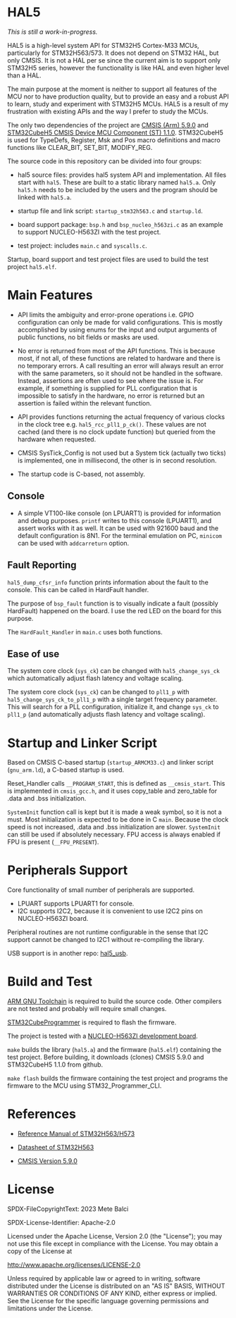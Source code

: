 
# HAL5

*This is still a work-in-progress.*

HAL5 is a high-level system API for STM32H5 Cortex-M33 MCUs, particularly for STM32H563/573. It does not depend on STM32 HAL, but only CMSIS. It is not a HAL per se since the current aim is to support only STM32H5 series, however the functionality is like HAL and even higher level than a HAL.

The main purpose at the moment is neither to support all features of the MCU nor to have production quality, but to provide an easy and a robust API to learn, study and experiment with STM32H5 MCUs. HAL5 is a result of my frustration with existing APIs and the way I prefer to study the MCUs.

The only two dependencies of the project are [CMSIS (Arm) 5.9.0](https://github.com/ARM-software/CMSIS_5) and [STM32CubeH5 CMSIS Device MCU Component (ST) 1.1.0](https://github.com/STMicroelectronics/cmsis_device_h5). STM32CubeH5 is used for TypeDefs, Register, Msk and Pos macro definitions and macro functions like CLEAR_BIT, SET_BIT, MODIFY_REG.

The source code in this repository can be divided into four groups:

- hal5 source files: provides hal5 system API and implementation. All files start with `hal5`. These are built to a static library named `hal5.a`. Only `hal5.h` needs to be included by the users and the program should be linked with `hal5.a`.

- startup file and link script: `startup_stm32h563.c` and `startup.ld`.

- board support package: `bsp.h` and `bsp_nucleo_h563zi.c` as an example to support NUCLEO-H563ZI with the test project.

- test project: includes `main.c` and `syscalls.c`.

Startup, board support and test project files are used to build the test project `hal5.elf`.

# Main Features

- API limits the ambiguity and error-prone operations i.e. GPIO configuration can only be made for valid configurations. This is mostly accomplished by using enums for the input and output arguments of public functions, no bit fields or masks are used.

- No error is returned from most of the API functions. This is because most, if not all, of these functions are related to hardware and there is no temporary errors. A call resulting an error will always result an error with the same parameters, so it should not be handled in the software. Instead, assertions are often used to see where the issue is. For example, if something is supplied for PLL configuration that is impossible to satisfy in the hardware, no error is returned but an assertion is failed within the relevant function.

- API provides functions returning the actual frequency of various clocks in the clock tree e.g. `hal5_rcc_pll1_p_ck()`. These values are not cached (and there is no clock update function) but queried from the hardware when requested.

- CMSIS SysTick_Config is not used but a System tick (actually two ticks) is implemented, one in millisecond, the other is in second resolution.

- The startup code is C-based, not assembly.

## Console

- A simple VT100-like console (on LPUART1) is provided for information and debug purposes. `printf` writes to this console (LPUART1), and assert works with it as well. It can be used with 921600 baud and the default configuration is 8N1. For the terminal emulation on PC, `minicom` can be used with `addcarreturn` option.

## Fault Reporting

`hal5_dump_cfsr_info` function prints information about the fault to the console. This can be called in HardFault handler.

The purpose of `bsp_fault` function is to visually indicate a fault (possibly HardFault) happened on the board. I use the red LED on the board for this purpose.

The `HardFault_Handler` in `main.c` uses both functions. 

## Ease of use 

The system core clock (`sys_ck`) can be changed with `hal5_change_sys_ck` which automatically adjust flash latency and voltage scaling.

The system core clock (`sys_ck`) can be changed to `pll1_p` with `hal5_change_sys_ck_to_pll1_p` with a single target frequency parameter. This will search for a PLL configuration, initialize it, and change `sys_ck` to `pll1_p` (and automatically adjusts flash latency and voltage scaling).

# Startup and Linker Script

Based on CMSIS C-based startup (`startup_ARMCM33.c`) and linker script (`gnu_arm.ld`), a C-based startup is used.

Reset_Handler calls `__PROGRAM_START`, this is defined as `__cmsis_start`. This is implemented in `cmsis_gcc.h`, and it uses copy_table and zero_table for .data and .bss initialization.

`SystemInit` function call is kept but it is made a weak symbol, so it is not a must. Most initialization is expected to be done in C `main`. Because the clock speed is not increased, .data and .bss initialization are slower. `SystemInit` can still be used if absolutely necessary. FPU access is always enabled if FPU is present (`__FPU_PRESENT`).

# Peripherals Support

Core functionality of small number of peripherals are supported.

- LPUART supports LPUART1 for console. 
- I2C supports I2C2, because it is convenient to use I2C2 pins on NUCLEO-H563ZI board.

Peripheral routines are not runtime configurable in the sense that I2C support cannot be changed to I2C1 without re-compiling the library.

USB support is in another repo: [hal5_usb](https://github.com/metebalci/hal5_usb).

# Build and Test

[ARM GNU Toolchain](https://developer.arm.com/downloads/-/arm-gnu-toolchain-downloads) is required to build the source code. Other compilers are not tested and probably will require small changes.

[STM32CubeProgrammer](https://www.st.com/en/development-tools/stm32cubeprog.html) is required to flash the firmware.

The project is tested with a [NUCLEO-H563ZI development board](https://www.st.com/en/evaluation-tools/nucleo-h563zi.html).

`make` builds the library (`hal5.a`) and the firmware (`hal5.elf`) containing the test project. Before building, it downloads (clones) CMSIS 5.9.0 and STM32CubeH5 1.1.0 from github.

`make flash` builds the firmware containing the test project and programs the firmware to the MCU using STM32_Programmer_CLI.

# References

- [Reference Manual of STM32H563/H573](https://www.st.com/resource/en/reference_manual/rm0481-stm32h563h573-and-stm32h562-armbased-32bit-mcus-stmicroelectronics.pdf)

- [Datasheet of STM32H563](https://www.st.com/resource/en/datasheet/stm32h562ag.pdf)

- [CMSIS Version 5.9.0](https://www.keil.com/pack/doc/CMSIS/General/html/index.html)

# License

SPDX-FileCopyrightText: 2023 Mete Balci

SPDX-License-Identifier: Apache-2.0

Licensed under the Apache License, Version 2.0 (the "License");
you may not use this file except in compliance with the License.
You may obtain a copy of the License at

http://www.apache.org/licenses/LICENSE-2.0

Unless required by applicable law or agreed to in writing, software
distributed under the License is distributed on an "AS IS" BASIS,
WITHOUT WARRANTIES OR CONDITIONS OF ANY KIND, either express or implied.
See the License for the specific language governing permissions and
limitations under the License.

